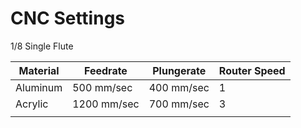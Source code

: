 # CNC Settings



1/8 Single Flute

| Material | Feedrate    | Plungerate | Router Speed |
| -------- | ----------- | ---------- | ------------ |
| Aluminum | 500 mm/sec  | 400 mm/sec | 1            |
| Acrylic  | 1200 mm/sec | 700 mm/sec | 3            |
|          |             |            |              |
